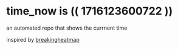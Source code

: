 # time_now is (( 1716123600722 ))

an automated repo that shows the currnent time

inspired by [breakingheatmap](https://github.com/breakingheatmap/breakingheatmap)